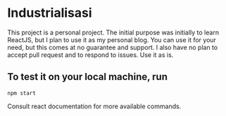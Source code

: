 # Industrialisasi

This project is a personal project. The initial purpose was initially to learn ReactJS, but I plan to use it as my personal blog. You can use it for your need, but this comes at no guarantee and support. I also have no plan to accept pull request and to respond to issues. Use it as is.

## To test it on your local machine, run
    npm start

Consult react documentation for more available commands. 
